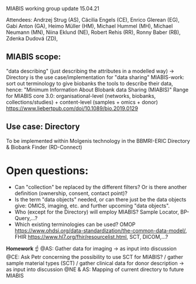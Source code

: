 MIABIS working group update 15.04.21

Attendees: Andrzej Strug (AS), Cäcilia Engels (CE), Enrico Glerean (EG), Gabi Anton (GA), Heimo Müller (HM), Michael Hummel (MH), Michael Neumann (MN), Niina Eklund (NE), Robert Rehis (RR), Ronny Baber (RB), Zdenka Dudová (ZD), 

## MIABIS scope: 
"data describing" (just describing the attributes in a modelled way) -> Directory is the use case/implementation for "data sharing"
MIABIS-work: sort out terminology to give biobanks the tools to describe their data, hence: "Minimum Information About BIobank data Sharing (MIABIS)"
Range for MIABIS core 3.0: organisational-level (networks, biobanks, collections/studies) + content-level (samples + omics + donor) https://www.liebertpub.com/doi/10.1089/bio.2019.0129

## Use case: Directory 
To be implemented within Molgenis technology in the BBMRI-ERIC Directory & Biobank Finder (RD-Connect)

# Open questions: 
 - Can "collection" be replaced by the different filters? Or is there another definition (ownership, consent, contact point)?
 - Is the term "data objects" needed, or can there just be the data objects give: OMICS, imaging, etc. and further upcoming "data objects".
 - Who (except for the Directory) will employ MIABIS? Sample Locator, BP-Query,...?
 - Which existing terminologies can be used? OMOP https://www.ohdsi.org/data-standardization/the-common-data-model/, FHIR https://www.hl7.org/fhir/resourcelist.html, SCT, DICOM,...?

**Homework** ☝️
@AS: Gather data for imaging -> as input into discussion
@CE: Ask Petr concerning the possibility to use SCT for MIABIS? / gather sample material types (SCT) / gather clinical data for donor description -> as input into discussion
@NE & AS: Mapping of current directory to future MIABIS
